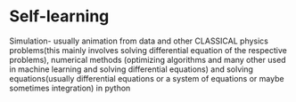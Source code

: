 # Self-learning  
Simulation- usually animation from data and other CLASSICAL physics problems(this mainly involves solving differential equation of the respective problems), numerical methods (optimizing algorithms and many other used in machine learning and solving differential equations) and solving equations(usually differential equations or a system of equations or maybe sometimes integration) in python
